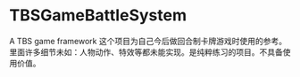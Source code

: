 # TBSGameBattleSystem
A TBS game framework
这个项目为自己今后做回合制卡牌游戏时使用的参考。里面许多细节未如：人物动作、特效等都未能实现。是纯粹练习的项目。不具备使用价值。
